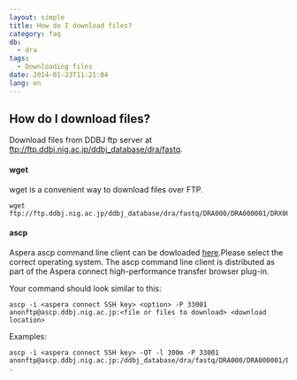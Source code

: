 ```yaml
---
layout: simple
title: How do I download files?
category: faq
db:
  - dra
tags: 
  - Downloading files
date: 2014-01-23T11:21:04
lang: en
---
```


## How do I download files?

<p>Download files from DDBJ ftp server at <a href="ftp://ftp.ddbj.nig.ac.jp/ddbj_database/dra/fastq">ftp://ftp.ddbj.nig.ac.jp/ddbj_database/dra/fastq</a>.</p>
<h4 class="bold">wget</h4>
<p>wget is a convenient way to download files over FTP.</p>
<pre><code>wget ftp://ftp.ddbj.nig.ac.jp/ddbj_database/dra/fastq/DRA000/DRA000001/DRX000001/DRR000001.fastq.bz2</code></pre>
<h4 class="bold">ascp</h4>
<p>Aspera ascp command line client can be dowloaded <a href="http://downloads.asperasoft.com/downloadsconnect">here</a>.Please select the correct operating system. The ascp command line client is distributed as part of the Aspera connect high-performance transfer browser plug-in.</p>
<p>Your command should look similar to this:</p>
<pre><code>ascp -i <span class="italic">&lt;aspera connect SSH key&gt;</span> <span class="italic">&lt;option&gt;</span> -P 33001 anonftp@ascp.ddbj.nig.ac.jp:<span class="italic">&lt;file or files to download&gt;</span> <span class="italic">&lt;download location&gt;</span></code></pre>
<p>Examples:</p>
<pre><code>ascp -i <span class="italic">&lt;aspera connect SSH key&gt;</span> -QT -l 300m -P 33001 anonftp@ascp.ddbj.nig.ac.jp:/ddbj_database/dra/fastq/DRA000/DRA000001/DRX000001/DRR000001.fastq.bz2 .</code></pre>